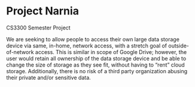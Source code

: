 # Project Narnia
CS3300 Semester Project

We are seeking to allow people to access their own large data storage device via same, in-home, network access, with a stretch goal of outside-of-network access. This is similar in scope of Google Drive; however, the user would retain all ownership of the data storage device and be able to change the size of storage as they see fit, without having to “rent” cloud storage. Additionally, there is no risk of a third party organization abusing their private and/or sensitive data.
